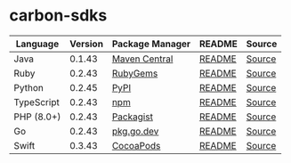 # carbon-sdks

|Language|Version|Package Manager|README|Source|
|-|-|-|-|-|
|Java|0.1.43|[Maven Central](https://central.sonatype.com/artifact/com.konfigthis.carbonai/carbonai-java-sdk/0.1.43)|[README](https://github.com/Carbon-for-Developers/carbon-sdks/tree/HEAD/java#readme)|[Source](https://github.com/Carbon-for-Developers/carbon-sdks/tree/HEAD/java)|
|Ruby|0.2.43|[RubyGems](https://rubygems.org/gems/carbon_ruby_sdk/versions/0.2.43)|[README](https://github.com/Carbon-for-Developers/carbon-sdks/tree/HEAD/ruby#readme)|[Source](https://github.com/Carbon-for-Developers/carbon-sdks/tree/HEAD/ruby)|
|Python|0.2.45|[PyPI](https://pypi.org/project/carbon-python-sdk/0.2.45)|[README](https://github.com/Carbon-for-Developers/carbon-sdks/tree/HEAD/python#readme)|[Source](https://github.com/Carbon-for-Developers/carbon-sdks/tree/HEAD/python)|
|TypeScript|0.2.43|[npm](https://www.npmjs.com/package/carbon-typescript-sdk/v/0.2.43)|[README](https://github.com/Carbon-for-Developers/carbon-sdks/tree/HEAD/typescript#readme)|[Source](https://github.com/Carbon-for-Developers/carbon-sdks/tree/HEAD/typescript)|
|PHP (8.0+)|0.2.43|[Packagist](https://packagist.org/packages/konfig/carbon-php-sdk#0.2.43)|[README](https://github.com/Carbon-for-Developers/carbon-php-sdk/tree/HEAD#readme)|[Source](https://github.com/Carbon-for-Developers/carbon-php-sdk/tree/HEAD)|
|Go|0.2.43|[pkg.go.dev](https://pkg.go.dev/github.com/Carbon-for-Developers/carbon-sdks/go)|[README](https://github.com/Carbon-for-Developers/carbon-sdks/tree/HEAD/go#readme)|[Source](https://github.com/Carbon-for-Developers/carbon-sdks/tree/HEAD/go)|
|Swift|0.3.43|[CocoaPods](https://cocoapods.org/pods/CarbonAI)|[README](https://github.com/Carbon-for-Developers/carbon-swift-sdk/tree/HEAD#readme)|[Source](https://github.com/Carbon-for-Developers/carbon-swift-sdk/tree/HEAD)|